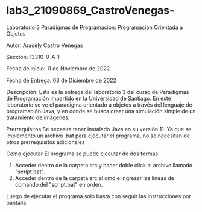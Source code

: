 # lab3_21090869_CastroVenegas-

Laboratorio 3 Paradigmas de Programación: Programación Orientada a Objetos

Autor: Aracely Castro Venegas

Seccion: 13310-0-A-1

Fecha de inicio: 11 de Noviembre de 2022

Fecha de Entrega: 03 de Diciembre de 2022

Descripción:
Esta es la entrega del laboratorio 3 del curso de Paradigmas de Programación 
impartido en la Universidad de Santiago. En este laboratorio se ve el paradigma
orientado a objetos a través del lenguaje de programación Java, y en donde 
se busca crear una simulación simple de un tratamiento de imágenes.

Prerrequisitos
Se necesita tener instalado Java en su versión 11. Ya que se implementó un archivo .bat 
para ejecutar el programa, no se necesitan de otros prerrequisitos adicionales

Como ejecutar
El programa se puede ejecutar de dos formas:

1. Acceder dentro de la carpeta src y hacer doble click al archivo llamado "script.bat".
2. Acceder dentro de la carpeta src al cmd e ingresar las lineas de comando del "script.bat" en orden.

Luego de ejecutar el programa solo basta con seguir las instrucciones por pantalla. 